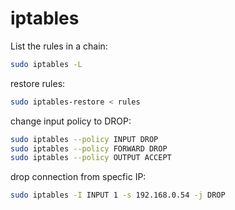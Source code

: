 # iptables

List the rules in a chain:
```bash
sudo iptables -L
```

restore rules:
```bash
sudo iptables-restore < rules
```

change input policy to DROP:
```bash
sudo iptables --policy INPUT DROP
sudo iptables --policy FORWARD DROP
sudo iptables --policy OUTPUT ACCEPT
```

drop connection from specfic IP:
```bash
sudo iptables -I INPUT 1 -s 192.168.0.54 -j DROP
```

